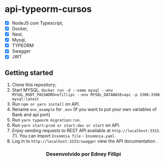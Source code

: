 # api-typeorm-cursos

- [x] NodeJS com Typescript,
- [x] Docker,
- [x] Nest,
- [x] Mysql,
- [x] TYPEORM
- [x] Swagger
- [x] JWT

## Getting started

1. Clone this repository;<br />
2. Start MYSQL. `docker run -d --name mysql --env MYSQL_ROOT_PASSWORD=efillipi --env MYSQL_DATABASE=api -p 3306:3306 mysql:latest`<br />
3. Run `npm or yarn install` on API.<br />
4. Rename `env_example` for `.env` (If you want to put your own variables of Bank and api port)
5. Run `yarn typeorm migration:run`.<br />
6. Run `yarn start:prod or start:dev or start` on API.<br />
7. Enjoy sending requests to REST API available at `http://localhost:3333`.<br />
  7.1. You can import `Insomnia file` - `Insomnia.yaml`.<br />
8. Log in to `http://localhost:3333/swagger` view the API documentation .<br />

<h3 align="center">Desenvolvido por  Edney Fillipi </h3>
